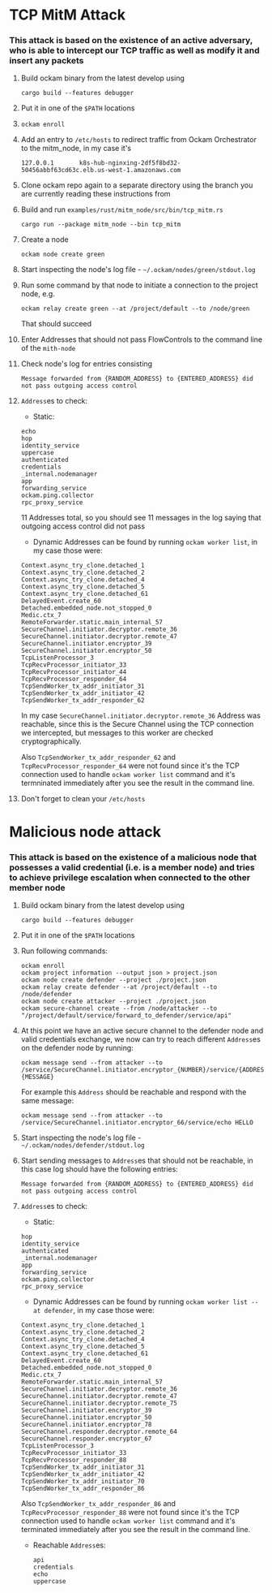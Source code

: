 # TCP MitM Attack
### This attack is based on the existence of an active adversary, who is able to intercept our TCP traffic as well as modify it and insert any packets
1. Build ockam binary from the latest develop using
    ```
    cargo build --features debugger
    ```
1. Put it in one of the `$PATH` locations
1. `ockam enroll`
1. Add an entry to `/etc/hosts` to redirect traffic from Ockam Orchestrator to the mitm_node, in my case it's
    ```
    127.0.0.1       k8s-hub-nginxing-2df5f8bd32-50456abbf63cd63c.elb.us-west-1.amazonaws.com
    ```
1. Clone ockam repo again to a separate directory using the branch you are currently reading these instructions from
1. Build and run `examples/rust/mitm_node/src/bin/tcp_mitm.rs`
    ```
    cargo run --package mitm_node --bin tcp_mitm
    ```
1. Create a node
    ```
    ockam node create green
    ```
1. Start inspecting the node's log file - `~/.ockam/nodes/green/stdout.log`
1. Run some command by that node to initiate a connection to the project node, e.g.
    ```
    ockam relay create green --at /project/default --to /node/green
    ```
    That should succeed
1. Enter Addresses that should not pass FlowControls to the command line of the `mith-node`
1. Check node's log for entries consisting
    ```
    Message forwarded from {RANDOM_ADDRESS} to {ENTERED_ADDRESS} did not pass outgoing access control
    ```
1. `Address`es to check:
   - Static:
    ```
    echo
    hop
    identity_service
    uppercase
    authenticated
    credentials
    _internal.nodemanager
    app
    forwarding_service
    ockam.ping.collector
    rpc_proxy_service
    ```

     11 Addresses total, so you should see 11 messages in the log saying that outgoing access control did not pass

   - Dynamic Addresses can be found by running `ockam worker list`, in my case those were:
    ```
    Context.async_try_clone.detached_1
    Context.async_try_clone.detached_2
    Context.async_try_clone.detached_4
    Context.async_try_clone.detached_5
    Context.async_try_clone.detached_61
    DelayedEvent.create_60
    Detached.embedded_node.not_stopped_0
    Medic.ctx_7
    RemoteForwarder.static.main_internal_57
    SecureChannel.initiator.decryptor.remote_36
    SecureChannel.initiator.decryptor.remote_47
    SecureChannel.initiator.encryptor_39
    SecureChannel.initiator.encryptor_50
    TcpListenProcessor_3
    TcpRecvProcessor_initiator_33
    TcpRecvProcessor_initiator_44
    TcpRecvProcessor_responder_64
    TcpSendWorker_tx_addr_initiator_31
    TcpSendWorker_tx_addr_initiator_42
    TcpSendWorker_tx_addr_responder_62
    ```

    In my case `SecureChannel.initiator.decryptor.remote_36` Address was reachable, since this is the Secure Channel using the TCP connection we intercepted, but messages to this worker are checked cryptographically.

    Also `TcpSendWorker_tx_addr_responder_62` and `TcpRecvProcessor_responder_64` were not found since it's the TCP connection used to handle `ockam worker list` command and it's termninated immediately after you see the result in the command line.

1. Don't forget to clean your `/etc/hosts`

# Malicious node attack

### This attack is based on the existence of a malicious node that possesses a valid credential (i.e. is a member node) and tries to achieve privilege escalation when connected to the other member node

1. Build ockam binary from the latest develop using
    ```
    cargo build --features debugger
    ```
1. Put it in one of the `$PATH` locations
1. Run following commands:
   ```
   ockam enroll
   ockam project information --output json > project.json
   ockam node create defender --project ./project.json
   ockam relay create defender --at /project/default --to /node/defender
   ockam node create attacker --project ./project.json
   ockam secure-channel create --from /node/attacker --to "/project/default/service/forward_to_defender/service/api"
   ```
1. At this point we have an active secure channel to the defender node and valid credentials exchange, we now can try to reach different `Address`es on the defender node by running:
   ```
   ockam message send --from attacker --to /service/SecureChannel.initiator.encryptor_{NUMBER}/service/{ADDRESS_TO_REACH} {MESSAGE}
   ```
   For example this `Address` should be reachable and respond with the same message:
   ```
   ockam message send --from attacker --to /service/SecureChannel.initiator.encryptor_66/service/echo HELLO
   ```
1. Start inspecting the node's log file - `~/.ockam/nodes/defender/stdout.log`
1. Start sending messages to `Address`es that should not be reachable, in this case log should have the following entries:
    ```
    Message forwarded from {RANDOM_ADDRESS} to {ENTERED_ADDRESS} did not pass outgoing access control
    ```
1. `Address`es to check:
   - Static:
    ```
    hop
    identity_service
    authenticated
    _internal.nodemanager
    app
    forwarding_service
    ockam.ping.collector
    rpc_proxy_service
    ```

   - Dynamic Addresses can be found by running `ockam worker list --at defender`, in my case those were:
    ```
    Context.async_try_clone.detached_1
    Context.async_try_clone.detached_2
    Context.async_try_clone.detached_4
    Context.async_try_clone.detached_5
    Context.async_try_clone.detached_61
    DelayedEvent.create_60
    Detached.embedded_node.not_stopped_0
    Medic.ctx_7
    RemoteForwarder.static.main_internal_57
    SecureChannel.initiator.decryptor.remote_36
    SecureChannel.initiator.decryptor.remote_47
    SecureChannel.initiator.decryptor.remote_75
    SecureChannel.initiator.encryptor_39
    SecureChannel.initiator.encryptor_50
    SecureChannel.initiator.encryptor_78
    SecureChannel.responder.decryptor.remote_64
    SecureChannel.responder.encryptor_67
    TcpListenProcessor_3
    TcpRecvProcessor_initiator_33
    TcpRecvProcessor_responder_88
    TcpSendWorker_tx_addr_initiator_31
    TcpSendWorker_tx_addr_initiator_42
    TcpSendWorker_tx_addr_initiator_70
    TcpSendWorker_tx_addr_responder_86
    ```
    Also `TcpSendWorker_tx_addr_responder_86` and `TcpRecvProcessor_responder_88` were not found since it's the TCP connection used to handle `ockam worker list` command and it's terminated immediately after you see the result in the command line.

   - Reachable `Address`es:
      ```
      api
      credentials
      echo
      uppercase
      ```
